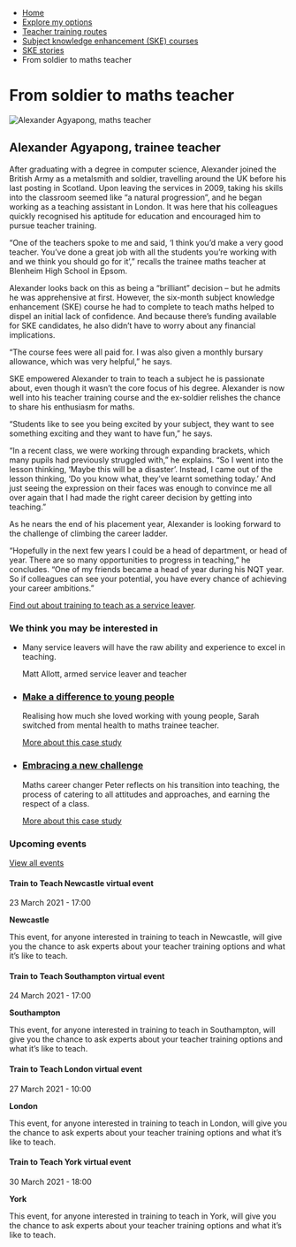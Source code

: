 *   [Home](/)
*   [Explore my options](/explore-my-options)
*   [Teacher training routes](/explore-my-options/teacher-training-routes)
*   [Subject knowledge enhancement (SKE) courses](/explore-my-options/teacher-training-routes/subject-knowledge-enhancement-ske-courses)
*   [SKE stories](/explore-my-options/teacher-training-routes/subject-knowledge-enhancement-ske-courses/ske-stories)
*   From soldier to maths teacher

From soldier to maths teacher
=============================

<img alt="Alexander Agyapong, maths teacher" src="https://getintoteaching.education.gov.uk/sites/default/files/case\_study/Alexander-Agyapong294x294.jpg"></img>

Alexander Agyapong, trainee teacher
-----------------------------------

After graduating with a degree in computer science, Alexander joined the British Army as a metalsmith and soldier, travelling around the UK before his last posting in Scotland. Upon leaving the services in 2009, taking his skills into the classroom seemed like “a natural progression”, and he began working as a teaching assistant in London. It was here that his colleagues quickly recognised his aptitude for education and encouraged him to pursue teacher training.

“One of the teachers spoke to me and said, ‘I think you’d make a very good teacher. You’ve done a great job with all the students you’re working with and we think you should go for it’,” recalls the trainee maths teacher at Blenheim High School in Epsom.

Alexander looks back on this as being a “brilliant” decision – but he admits he was apprehensive at first. However, the six-month subject knowledge enhancement (SKE) course he had to complete to teach maths helped to dispel an initial lack of confidence. And because there’s funding available for SKE candidates, he also didn’t have to worry about any financial implications.

“The course fees were all paid for. I was also given a monthly bursary allowance, which was very helpful,” he says.

SKE empowered Alexander to train to teach a subject he is passionate about, even though it wasn’t the core focus of his degree. Alexander is now well into his teacher training course and the ex-soldier relishes the chance to share his enthusiasm for maths.

“Students like to see you being excited by your subject, they want to see something exciting and they want to have fun,” he says.

“In a recent class, we were working through expanding brackets, which many pupils had previously struggled with,” he explains. “So I went into the lesson thinking, ‘Maybe this will be a disaster’. Instead, I came out of the lesson thinking, ‘Do you know what, they’ve learnt something today.’ And just seeing the expression on their faces was enough to convince me all over again that I had made the right career decision by getting into teaching.”

As he nears the end of his placement year, Alexander is looking forward to the challenge of climbing the career ladder.

“Hopefully in the next few years I could be a head of department, or head of year. There are so many opportunities to progress in teaching,” he concludes. “One of my friends became a head of year during his NQT year. So if colleagues can see your potential, you have every chance of achieving your career ambitions.”

[Find out about training to teach as a service leaver](/node/333 "Find out about the Troops to Teachers programme").

### We think you may be interested in

*   Many service leavers will have the raw ability and experience to excel in teaching.
    
    Matt Allott, armed service leaver and teacher
*   ### [Make a difference to young people](/life-as-a-teacher/real-life-experiences/career-changer-stories/make-a-difference-to-young-people)
    
    Realising how much she loved working with young people, Sarah switched from mental health to maths trainee teacher.
    
    [More about this case study](/life-as-a-teacher/real-life-experiences/career-changer-stories/make-a-difference-to-young-people)
*   ### [Embracing a new challenge](/life-as-a-teacher/real-life-experiences/career-changer-stories/embracing-a-new-challenge)
    
    Maths career changer Peter reflects on his transition into teaching, the process of catering to all attitudes and approaches, and earning the respect of a class.
    
    [More about this case study](/life-as-a-teacher/real-life-experiences/career-changer-stories/embracing-a-new-challenge)

### Upcoming events

[View all events](/teaching-events)

[](/teaching-events/train-to-teach-events/train-to-teach-newcastle-virtual-event-230321)

#### Train to Teach Newcastle virtual event

23 March 2021 - 17:00

**Newcastle**

This event, for anyone interested in training to teach in Newcastle, will give you the chance to ask experts about your teacher training options and what it’s like to teach.

[](/teaching-events/train-to-teach-events/train-to-teach-southampton-virtual-event-240321)

#### Train to Teach Southampton virtual event

24 March 2021 - 17:00

**Southampton**

This event, for anyone interested in training to teach in Southampton, will give you the chance to ask experts about your teacher training options and what it’s like to teach.

[](/teaching-events/train-to-teach-events/train-to-teach-london-virtual-event-270321)

#### Train to Teach London virtual event

27 March 2021 - 10:00

**London**

This event, for anyone interested in training to teach in London, will give you the chance to ask experts about your teacher training options and what it’s like to teach.

[](/teaching-events/train-to-teach-events/train-to-teach-york-virtual-event-300321)

#### Train to Teach York virtual event

30 March 2021 - 18:00

**York**

This event, for anyone interested in training to teach in York, will give you the chance to ask experts about your teacher training options and what it’s like to teach.